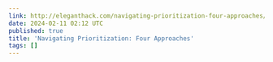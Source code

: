 ```yaml
---
link: http://eleganthack.com/navigating-prioritization-four-approaches/
date: 2024-02-11 02:12 UTC
published: true
title: 'Navigating Prioritization: Four Approaches'
tags: []
---
```



